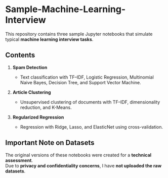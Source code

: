 # Sample-Machine-Learning-Interview
This repository contains three sample Jupyter notebooks that simulate typical **machine learning interview tasks**.

## Contents
1. **Spam Detection**  
   - Text classification with TF–IDF, Logistic Regression, Multinomial Naive Bayes, Decision Tree, and Support Vector Machine.

2. **Article Clustering**  
   - Unsupervised clustering of documents with TF–IDF, dimensionality reduction, and K-Means. 

3. **Regularized Regression**  
   - Regression with Ridge, Lasso, and ElasticNet using cross-validation. 


## Important Note on Datasets
The original versions of these notebooks were created for a **technical assessment**.  
Due to **privacy and confidentiality concerns**, I have **not uploaded the raw datasets**.
